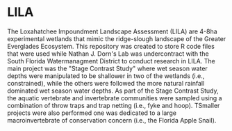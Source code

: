# LILA

The Loxahatchee Impoundment Landscape Assessment (LILA) are 4-8ha experimental wetlands that mimic the ridge-slough landscape of the Greater Everglades Ecosystem.  This repository was created to store R code files that were used while Nathan J. Dorn's Lab was undercontract with the South Florida Watermanagment District to conduct research in LILA. The main project was the "Stage Contrast Study" where wet season water depths were manipulated to be shallower in two of the wetlands (i.e., constrained), while the others were followed the more natural rainfall dominated wet season water depths. As part of the Stage Contrast Study, the aquatic vertebrate and invertebrate communities were sampled using a combination of throw traps and trap netting (i.e., fyke and hoop).  TSmaller projects were also performed one was dedicated to a large macroinvertebrate of conservation concern (i.e., the Florida Apple Snail). 
